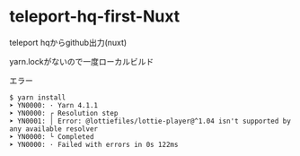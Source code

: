 # teleport-hq-first-Nuxt

teleport hqからgithub出力(nuxt)

yarn.lockがないので一度ローカルビルド

エラー

```console
$ yarn install
➤ YN0000: · Yarn 4.1.1
➤ YN0000: ┌ Resolution step
➤ YN0001: │ Error: @lottiefiles/lottie-player@^1.04 isn't supported by any available resolver
➤ YN0000: └ Completed
➤ YN0000: · Failed with errors in 0s 122ms

```

